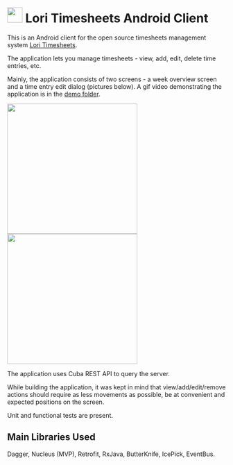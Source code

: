 # <img src="https://raw.githubusercontent.com/artemik/lori-timesheets-android/master/demo/readme-title-image.png" width="35"> Lori Timesheets Android Client 
This is an Android client for the open source timesheets management system [Lori Timesheets](https://github.com/Haulmont/platform-sample-timesheets).

The application lets you manage timesheets - view, add, edit, delete time entries, etc.

Mainly, the application consists of two screens - a week overview screen and a time entry edit dialog (pictures below). A gif video demonstrating the application is in the [demo folder](demo/video-gif.gif).

<img src="https://raw.githubusercontent.com/artemik/lori-timesheets-android/master/demo/main-screenshot.JPG" width="300"> <img src="https://raw.githubusercontent.com/artemik/lori-timesheets-android/master/demo/main-screenshot-adding.JPG" width="300">

The application uses Cuba REST API to query the server.

While building the application, it was kept in mind that view/add/edit/remove actions should require as less movements as possible, be at convenient and expected positions on the screen.

Unit and functional tests are present.

## Main Libraries Used
Dagger, Nucleus (MVP), Retrofit, RxJava, ButterKnife, IcePick, EventBus.